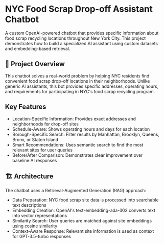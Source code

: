 # NYC Food Scrap Drop-off Assistant Chatbot
A custom OpenAI-powered chatbot that provides specific information about food scrap recycling locations throughout New York City. This project demonstrates how to build a specialized AI assistant using custom datasets and embedding-based retrieval.
## 🎯 Project Overview
This chatbot solves a real-world problem by helping NYC residents find convenient food scrap drop-off locations in their neighborhoods. Unlike generic AI assistants, this bot provides specific addresses, operating hours, and requirements for participating in NYC's food scrap recycling program.

## Key Features

* Location-Specific Information: Provides exact addresses and neighborhoods for drop-off sites
* Schedule-Aware: Shows operating hours and days for each location
* Borough-Specific Search: Filter results by Manhattan, Brooklyn, Queens, Bronx, or Staten Island
* Smart Recommendations: Uses semantic search to find the most relevant sites for user queries
* Before/After Comparison: Demonstrates clear improvement over baseline AI responses

## 🏗️ Architecture
The chatbot uses a Retrieval-Augmented Generation (RAG) approach:

* Data Preparation: NYC food scrap site data is processed into searchable text descriptions
* Embedding Creation: OpenAI's text-embedding-ada-002 converts text into vector representations
* Similarity Search: User queries are matched against site embeddings using cosine similarity
* Context-Aware Response: Relevant site information is used as context for GPT-3.5-turbo responses
